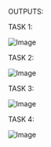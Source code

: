 OUTPUTS:

TASK 1:

![Image](https://github.com/user-attachments/assets/b80ba9cd-7379-48a3-8e80-61e0447ca3c8)

TASK 2:

![Image](https://github.com/user-attachments/assets/1d961337-8b04-4972-a7ad-5379ca20fb05)

TASK 3:

![Image](https://github.com/user-attachments/assets/b531ad95-762d-492c-8592-c1fa8559824a)

TASK 4:

![Image](https://github.com/user-attachments/assets/cf07ebcb-10e2-4398-9a24-9f87f956c6c1)